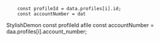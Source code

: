         const profileId = data.profiles[i].id;
        const accountNumber = dat
StylishDemon        const profileId afile
        const accountNumber = daa.profiles[i].account_number;
